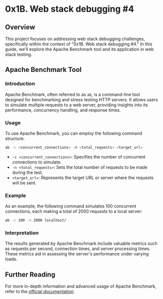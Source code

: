 # 0x1B. Web stack debugging #4

## Overview

This project focuses on addressing web stack debugging challenges, specifically within the context of "0x1B. Web stack debugging #4." In this guide, we'll explore the Apache Benchmark tool and its application in web stack testing.

## Apache Benchmark Tool

### Introduction

Apache Benchmark, often referred to as `ab`, is a command-line tool designed for benchmarking and stress testing HTTP servers. It allows users to simulate multiple requests to a web server, providing insights into its performance, concurrency handling, and response times.

### Usage

To use Apache Benchmark, you can employ the following command structure:

```bash
ab -c <concurrent_connections> -n <total_requests> <target_url>
```

- `-c <concurrent_connections>`: Specifies the number of concurrent connections to simulate.
- `-n <total_requests>`: Sets the total number of requests to be made during the test.
- `<target_url>`: Represents the target URL or server where the requests will be sent.

### Example

As an example, the following command simulates 100 concurrent connections, each making a total of 2000 requests to a local server:

```bash
ab -c 100 -n 2000 localhost/
```

### Interpretation

The results generated by Apache Benchmark include valuable metrics such as requests per second, connection times, and server processing times. These metrics aid in assessing the server's performance under varying loads.

## Further Reading

For more in-depth information and advanced usage of Apache Benchmark, refer to the [official documentation](https://httpd.apache.org/docs/2.4/programs/ab.html).
